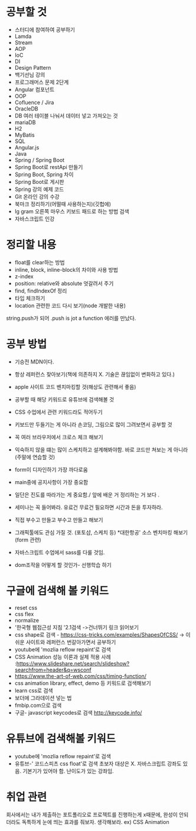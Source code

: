 
# 공부할 것
* 스터디에 참여하여 공부하기
* Lamda
* Stream
* AOP
* IoC
* DI
* Design Pattern
* 백기선님 강의
* 프로그래머스 문제 2단계
* Angular 컴포넌트
* OOP
* Cofluence / Jira
* OracleDB
* DB 여러 테이블 나눠서 데이터 넣고 가져오는 것
* mariaDB
* H2
* MyBatis
* SQL
* Angular.js
* Java
* Spring / Spring Boot
* Spring Boot로 restApi 만들기
* Spring Boot, Spring 차이
* Spring Boot로 게시판 
* Spring 강의 예제 코드
* Git 온라인 강의 수강
* 북마크 정리하기(어떨때 사용하는지)(깃헙에)
* lg gram 오른쪽 마우스 키보드 패드로 하는 방법 검색
* 자바스크립트 인강

# 정리할 내용
* float를 clear하는 방법
* inline, block, inline-block의 차이와 사용 방법
* z-index
* position: relative와 absolute 엇갈려서 주기
* find, findIndexOf 정리
* 타입 체크하기
* location 관련한 코드 다시 보기(node 개발한 내용)

string.push가 되어 .push is jot a function 에러를 만났다.

# 공부 방법
* 기승전 MDN이다. 
* 항상 레퍼런스 찾아보기(책에 의존하지 X. 기술은 끊임없이 변화하고 있다.)
* apple 사이트 코드 벤치마킹할 것(해상도 관련해서 좋음)
* 공부할 때 해당 키워드로 유튜브에 검색해볼 것
* CSS 수업에서 관련 키워드라도 적어두기
* 키보드만 두들기는 게 아니라 손코딩, 그림으로 많이 그려보면서 공부할 것
* 꼭 여러 브라우저에서 크로스 체크 해보기
* 익숙하지 않을 떄는 많이 스케치하고 설계해봐야함. 바로 코드만 쳐보는 게 아니라
(주말에 연습할 것)
* form이 디자인하기 가장 까다로움 
* main중에 공지사항이 가장 중요함

* 일단은 진도를 따라가는 게 중요함./ 앞에 배운 거 정리하는 거 보다 .

* 세미나는 꼭 들어봐라.
유료건 무료건 필요하면 시간과 돈을 투자하라.

* 직접 부수고 만들고 부수고 만들고 해보기

* 그래픽툴에도 관심 가질 것.
(포토샵, 스케치 등)
*대한항공' 소스 벤치마킹 해보기(form 관련)

* 자바스크립트 수업에서 sass를 다룰 것임. 


* dom조작을 어떻게 할 것인가- 선행학습 하기

# 구글에 검색해 볼 키워드
  - reset css
  - css flex
  - normalize
  - '한국형 웹접근성 지침 '2.1검색 ->건너뛰기 링크 읽어보기
  - css shape로 검색 - https://css-tricks.com/examples/ShapesOfCSS/
      -> 이 쉬운 사이트와 레퍼런스 번갈아가면서 공부하기 
  - youtube에 'mozlia reflow repaint'로 검색
  - CSS Animation 성능 이론과 실제 적용 사례
    :https://www.slideshare.net/search/slideshow?searchfrom=header&q=wsconf
  - https://www.the-art-of-web.com/css/timing-function/
  - css animation library, effect, demo 등 키워드로 검색해보기
  - learn css로 검색
  - 보더에 그라데이션 넣는 법
  - fmbip.com으로 검색
  - 구글- javascript keycodes로 검색 http://keycode.info/

  
  
  


  
# 유튜브에 검색해볼 키워드
 - youtube에 'mozlia reflow repaint'로 검색
 - 유튜브-' 코드스피츠 css float'로 검색
초보자 대상은 X. 자바스크립트 강좌도 있음.
기본기가 있어야 함. 난이도가 있는 강좌임.


 
# 취업 관련
회사에서는 내가 제출하는 포트폴리오로 프로젝트를 진행하는게 x때문에,
완성이 안되더라도 독특하게 눈에 띄는 효과를 줘보자.
생각해보라. ex) CSS Animation












